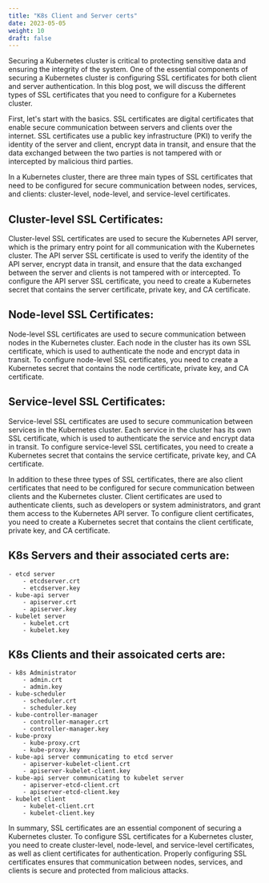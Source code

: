 ```yaml
---
title: "K8s Client and Server certs"
date: 2023-05-05
weight: 10
draft: false
---
```


Securing a Kubernetes cluster is critical to protecting sensitive data and ensuring the integrity of the system. One of the essential components of securing a Kubernetes cluster is configuring SSL certificates for both client and server authentication. In this blog post, we will discuss the different types of SSL certificates that you need to configure for a Kubernetes cluster.

First, let's start with the basics. SSL certificates are digital certificates that enable secure communication between servers and clients over the internet. SSL certificates use a public key infrastructure (PKI) to verify the identity of the server and client, encrypt data in transit, and ensure that the data exchanged between the two parties is not tampered with or intercepted by malicious third parties.

In a Kubernetes cluster, there are three main types of SSL certificates that need to be configured for secure communication between nodes, services, and clients: cluster-level, node-level, and service-level certificates.

## Cluster-level SSL Certificates:

Cluster-level SSL certificates are used to secure the Kubernetes API server, which is the primary entry point for all communication with the Kubernetes cluster. The API server SSL certificate is used to verify the identity of the API server, encrypt data in transit, and ensure that the data exchanged between the server and clients is not tampered with or intercepted. To configure the API server SSL certificate, you need to create a Kubernetes secret that contains the server certificate, private key, and CA certificate.

## Node-level SSL Certificates:

Node-level SSL certificates are used to secure communication between nodes in the Kubernetes cluster. Each node in the cluster has its own SSL certificate, which is used to authenticate the node and encrypt data in transit. To configure node-level SSL certificates, you need to create a Kubernetes secret that contains the node certificate, private key, and CA certificate.

## Service-level SSL Certificates:

Service-level SSL certificates are used to secure communication between services in the Kubernetes cluster. Each service in the cluster has its own SSL certificate, which is used to authenticate the service and encrypt data in transit. To configure service-level SSL certificates, you need to create a Kubernetes secret that contains the service certificate, private key, and CA certificate.

In addition to these three types of SSL certificates, there are also client certificates that need to be configured for secure communication between clients and the Kubernetes cluster. Client certificates are used to authenticate clients, such as developers or system administrators, and grant them access to the Kubernetes API server. To configure client certificates, you need to create a Kubernetes secret that contains the client certificate, private key, and CA certificate.

## K8s Servers and their associated certs are:
    - etcd server
        - etcdserver.crt
        - etcdserver.key
    - kube-api server
        - apiserver.crt
        - apiserver.key
    - kubelet server
        - kubelet.crt
        - kubelet.key

## K8s Clients and their assoicated certs are:
    - k8s Administrator
        - admin.crt
        - admin.key
    - kube-scheduler
        - scheduler.crt
        - scheduler.key   
    - kube-controller-manager
        - controller-manager.crt
        - controller-manager.key
    - kube-proxy
        - kube-proxy.crt
        - kube-proxy.key
    - kube-api server communicating to etcd server
        - apiserver-kubelet-client.crt
        - apiserver-kubelet-client.key
    - kube-api server communicating to kubelet server
        - apiserver-etcd-client.crt
        - apiserver-etcd-client.key
    - kubelet client
        - kubelet-client.crt
        - kubelet-client.key

In summary, SSL certificates are an essential component of securing a Kubernetes cluster. To configure SSL certificates for a Kubernetes cluster, you need to create cluster-level, node-level, and service-level certificates, as well as client certificates for authentication. Properly configuring SSL certificates ensures that communication between nodes, services, and clients is secure and protected from malicious attacks.